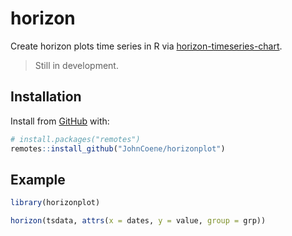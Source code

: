 <!-- badges: start -->
<!-- badges: end -->

# horizon

Create horizon plots time series in R via [horizon-timeseries-chart](https://github.com/vasturiano/horizon-timeseries-chart).

> Still in development.

## Installation

Install from [GitHub](https://github.com/) with:

``` r
# install.packages("remotes")
remotes::install_github("JohnCoene/horizonplot")
```

## Example

```r
library(horizonplot)

horizon(tsdata, attrs(x = dates, y = value, group = grp))
```
